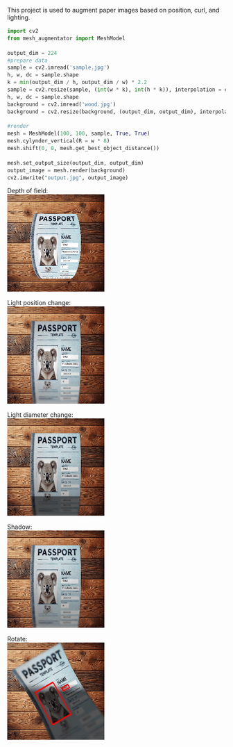 This project is used to augment paper images based on position, curl, and lighting.
```python
import cv2
from mesh_augmentator import MeshModel

output_dim = 224
#prepare data
sample = cv2.imread('sample.jpg')
h, w, dc = sample.shape
k = min(output_dim / h, output_dim / w) * 2.2
sample = cv2.resize(sample, (int(w * k), int(h * k)), interpolation = cv2.INTER_LINEAR)
h, w, dc = sample.shape
background = cv2.imread('wood.jpg')
background = cv2.resize(background, (output_dim, output_dim), interpolation = cv2.INTER_LINEAR)

#render
mesh = MeshModel(100, 100, sample, True, True)
mesh.cylynder_vertical(R = w * 8)
mesh.shift(0, 0, mesh.get_best_object_distance())

mesh.set_output_size(output_dim, output_dim)
output_image = mesh.render(background)
cv2.imwrite("output.jpg", output_image)
```


Depth of field:\
![Depth of field](doc_images/depth.gif)

Light position change:\
![Light position change](doc_images/light.gif)

Light diameter change:\
![Light diameter](doc_images/light_diameter.gif)

Shadow:\
![Shadow](doc_images/shadow.gif)

Rotate:\
![Rotate](doc_images/rotate.gif)

